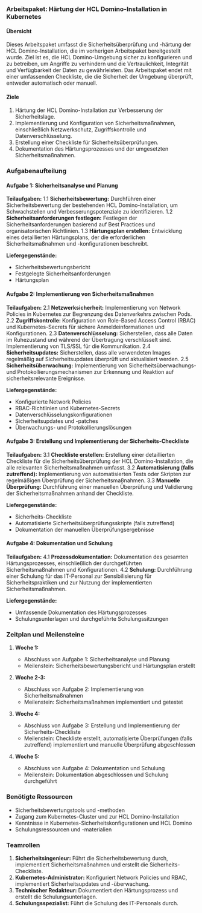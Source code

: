 ### Arbeitspaket: Härtung der HCL Domino-Installation in Kubernetes

#### Übersicht
Dieses Arbeitspaket umfasst die Sicherheitsüberprüfung und -härtung der HCL Domino-Installation, die im vorherigen Arbeitspaket bereitgestellt wurde. Ziel ist es, die HCL Domino-Umgebung sicher zu konfigurieren und zu betreiben, um Angriffe zu verhindern und die Vertraulichkeit, Integrität und Verfügbarkeit der Daten zu gewährleisten. Das Arbeitspaket endet mit einer umfassenden Checkliste, die die Sicherheit der Umgebung überprüft, entweder automatisch oder manuell.

#### Ziele
1. Härtung der HCL Domino-Installation zur Verbesserung der Sicherheitslage.
2. Implementierung und Konfiguration von Sicherheitsmaßnahmen, einschließlich Netzwerkschutz, Zugriffskontrolle und Datenverschlüsselung.
3. Erstellung einer Checkliste für Sicherheitsüberprüfungen.
4. Dokumentation des Härtungsprozesses und der umgesetzten Sicherheitsmaßnahmen.

### Aufgabenaufteilung

#### Aufgabe 1: Sicherheitsanalyse und Planung

**Teilaufgaben:**
1.1 **Sicherheitsbewertung:** Durchführen einer Sicherheitsbewertung der bestehenden HCL Domino-Installation, um Schwachstellen und Verbesserungspotenziale zu identifizieren.
1.2 **Sicherheitsanforderungen festlegen:** Festlegen der Sicherheitsanforderungen basierend auf Best Practices und organisatorischen Richtlinien.
1.3 **Härtungsplan erstellen:** Entwicklung eines detaillierten Härtungsplans, der die erforderlichen Sicherheitsmaßnahmen und -konfigurationen beschreibt.

**Liefergegenstände:**
- Sicherheitsbewertungsbericht
- Festgelegte Sicherheitsanforderungen
- Härtungsplan

#### Aufgabe 2: Implementierung von Sicherheitsmaßnahmen

**Teilaufgaben:**
2.1 **Netzwerksicherheit:** Implementierung von Network Policies in Kubernetes zur Begrenzung des Datenverkehrs zwischen Pods. 
2.2 **Zugriffskontrolle:** Konfiguration von Role-Based Access Control (RBAC) und Kubernetes-Secrets für sichere Anmeldeinformationen und Konfigurationen.
2.3 **Datenverschlüsselung:** Sicherstellen, dass alle Daten im Ruhezustand und während der Übertragung verschlüsselt sind. Implementierung von TLS/SSL für die Kommunikation.
2.4 **Sicherheitsupdates:** Sicherstellen, dass alle verwendeten Images regelmäßig auf Sicherheitsupdates überprüft und aktualisiert werden.
2.5 **Sicherheitsüberwachung:** Implementierung von Sicherheitsüberwachungs- und Protokollierungsmechanismen zur Erkennung und Reaktion auf sicherheitsrelevante Ereignisse.

**Liefergegenstände:**
- Konfigurierte Network Policies
- RBAC-Richtlinien und Kubernetes-Secrets
- Datenverschlüsselungskonfigurationen
- Sicherheitsupdates und -patches
- Überwachungs- und Protokollierungslösungen

#### Aufgabe 3: Erstellung und Implementierung der Sicherheits-Checkliste

**Teilaufgaben:**
3.1 **Checkliste erstellen:** Erstellung einer detaillierten Checkliste für die Sicherheitsüberprüfung der HCL Domino-Installation, die alle relevanten Sicherheitsmaßnahmen umfasst.
3.2 **Automatisierung (falls zutreffend):** Implementierung von automatisierten Tests oder Skripten zur regelmäßigen Überprüfung der Sicherheitsmaßnahmen.
3.3 **Manuelle Überprüfung:** Durchführung einer manuellen Überprüfung und Validierung der Sicherheitsmaßnahmen anhand der Checkliste.

**Liefergegenstände:**
- Sicherheits-Checkliste
- Automatisierte Sicherheitsüberprüfungsskripte (falls zutreffend)
- Dokumentation der manuellen Überprüfungsergebnisse

#### Aufgabe 4: Dokumentation und Schulung

**Teilaufgaben:**
4.1 **Prozessdokumentation:** Dokumentation des gesamten Härtungsprozesses, einschließlich der durchgeführten Sicherheitsmaßnahmen und Konfigurationen.
4.2 **Schulung:** Durchführung einer Schulung für das IT-Personal zur Sensibilisierung für Sicherheitspraktiken und zur Nutzung der implementierten Sicherheitsmaßnahmen.

**Liefergegenstände:**
- Umfassende Dokumentation des Härtungsprozesses
- Schulungsunterlagen und durchgeführte Schulungssitzungen

### Zeitplan und Meilensteine

1. **Woche 1:**
   - Abschluss von Aufgabe 1: Sicherheitsanalyse und Planung
   - Meilenstein: Sicherheitsbewertungsbericht und Härtungsplan erstellt

2. **Woche 2-3:**
   - Abschluss von Aufgabe 2: Implementierung von Sicherheitsmaßnahmen
   - Meilenstein: Sicherheitsmaßnahmen implementiert und getestet

3. **Woche 4:**
   - Abschluss von Aufgabe 3: Erstellung und Implementierung der Sicherheits-Checkliste
   - Meilenstein: Checkliste erstellt, automatisierte Überprüfungen (falls zutreffend) implementiert und manuelle Überprüfung abgeschlossen

4. **Woche 5:**
   - Abschluss von Aufgabe 4: Dokumentation und Schulung
   - Meilenstein: Dokumentation abgeschlossen und Schulung durchgeführt

### Benötigte Ressourcen

- Sicherheitsbewertungstools und -methoden
- Zugang zum Kubernetes-Cluster und zur HCL Domino-Installation
- Kenntnisse in Kubernetes-Sicherheitskonfigurationen und HCL Domino
- Schulungsressourcen und -materialien

### Teamrollen

1. **Sicherheitsingenieur:** Führt die Sicherheitsbewertung durch, implementiert Sicherheitsmaßnahmen und erstellt die Sicherheits-Checkliste.
2. **Kubernetes-Administrator:** Konfiguriert Network Policies und RBAC, implementiert Sicherheitsupdates und -überwachung.
3. **Technischer Redakteur:** Dokumentiert den Härtungsprozess und erstellt die Schulungsunterlagen.
4. **Schulungsspezialist:** Führt die Schulung des IT-Personals durch.